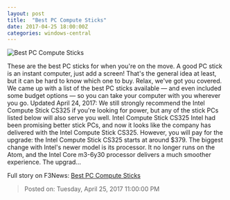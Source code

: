 ```yaml
---
layout: post
title:  "Best PC Compute Sticks"
date: 2017-04-25 18:00:00Z
categories: windows-central
---
```


![Best PC Compute Sticks](https://www.windowscentral.com/sites/wpcentral.com/files/styles/large/public/field/image/2016/01/ideacentre-stick-300-3.jpg?itok=cCELFSCd)

These are the best PC sticks for when you're on the move. A good PC stick is an instant computer, just add a screen! That's the general idea at least, but it can be hard to know which one to buy. Relax, we've got you covered. We came up with a list of the best PC sticks available — and even included some budget options — so you can take your computer with you wherever you go. Updated April 24, 2017: We still strongly recommend the Intel Compute Stick CS325 if you're looking for power, but any of the stick PCs listed below will also serve you well. Intel Compute Stick CS325 Intel had been promising better stick PCs, and now it looks like the company has delivered with the Intel Compute Stick CS325. However, you will pay for the upgrade: the Intel Compute Stick CS325 starts at around $379. The biggest change with Intel's newer model is its processor. It no longer runs on the Atom, and the Intel Core m3-6y30 processor delivers a much smoother experience. The upgrad...


Full story on F3News: [Best PC Compute Sticks](http://www.f3nws.com/n/jarNr)

> Posted on: Tuesday, April 25, 2017 11:00:00 PM
